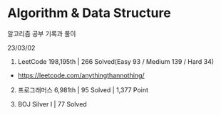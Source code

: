 # Algorithm & Data Structure

알고리즘 공부 기록과 풀이

23/03/02

1. LeetCode 198,195th | 266 Solved(Easy 93 / Medium 139 / Hard 34)
- https://leetcode.com/anythingthannothing/

2. 프로그래머스 6,981th | 95 Solved | 1,377 Point

3. BOJ Silver I | 77 Solved